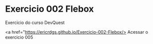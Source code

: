 # Exercicio 002 Flebox

Exercicio do curso DevQuest

<a href="https://ericrdgs.github.io/Exercicio-002-Flebox/> Acessar o exercicio 005 </a>
